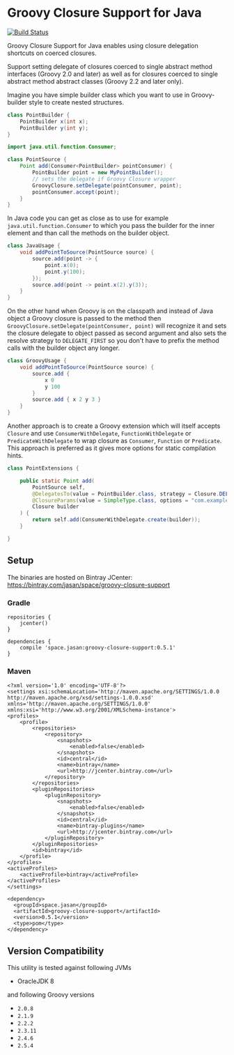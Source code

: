 # Groovy Closure Support for Java

[![Build Status](https://travis-ci.org/jasanspace/groovy-closure-support.svg?branch=master)](https://travis-ci.org/jasanspace/groovy-closure-support)

Groovy Closure Support for Java enables using closure delegation shortcuts on coerced closures.

Support setting delegate of closures coerced to single abstract method interfaces (Groovy 2.0 and later) as well
as for closures coerced to single abstract method abstract classes (Groovy 2.2 and later only).

Imagine you have simple builder class which you want to use in Groovy-builder style to create nested
structures.

```java
class PointBuilder {
    PointBuilder x(int x);
    PointBuilder y(int y);
}
```

```java
import java.util.function.Consumer;

class PointSource {
    Point add(Consumer<PointBuilder> pointConsumer) {
        PointBuilder point = new MyPointBuilder();
        // sets the delegate if Groovy Closure wrapper
        GroovyClosure.setDelegate(pointConsumer, point);
        pointConsumer.accept(point);
    }
}
```

In Java code you can get as close as to use for example `java.util.function.Consumer` to
which you pass the builder for the inner element and than call the methods on the builder object.

```java
class JavaUsage {
    void addPointToSource(PointSource source) {
        source.add(point -> {
            point.x(0);
            point.y(100);
        });
        source.add(point -> point.x(2).y(3));
    }
}
```

On the other hand when Groovy is on the classpath and instead of Java object a Groovy closure is passed
to the method then `GroovyClosure.setDelegate(pointConsumer, point)` will recognize it and sets
the closure delegate to object passed as second argument and also sets the resolve strategy to `DELEGATE_FIRST`
so you don't have to prefix the method calls with the builder object any longer.

```groovy
class GroovyUsage {
    void addPointToSource(PointSource source) {
        source.add {
            x 0
            y 100
        }
        source.add { x 2 y 3 }
    }
}
```

Another approach is to create a Groovy extension which will itself accepts `Closure` and use `ConsumerWithDelegate`,
`FunctionWithDelegate` or `PredicateWithDelegate` to wrap closure as `Consumer`, `Function` or `Predicate`. 
This approach is preferred as it gives more options for static compilation hints. 

```java
class PointExtensions {

    public static Point add(
        PointSource self,
        @DelegatesTo(value = PointBuilder.class, strategy = Closure.DELEGATE_FIRST)
        @ClosureParams(value = SimpleType.class, options = "com.example.PointBuilder")
        Closure builder
    ) {
        return self.add(ConsumerWithDelegate.create(builder));
    }

}
``` 

## Setup

The binaries are hosted on Bintray JCenter: https://bintray.com/jasan/space/groovy-closure-support

### Gradle

```
repositories {
    jcenter()
}

dependencies {
    compile 'space.jasan:groovy-closure-support:0.5.1'
}
```

### Maven

```
<?xml version='1.0' encoding='UTF-8'?>
<settings xsi:schemaLocation='http://maven.apache.org/SETTINGS/1.0.0 http://maven.apache.org/xsd/settings-1.0.0.xsd' xmlns='http://maven.apache.org/SETTINGS/1.0.0' xmlns:xsi='http://www.w3.org/2001/XMLSchema-instance'>
<profiles>
	<profile>
		<repositories>
			<repository>
				<snapshots>
					<enabled>false</enabled>
				</snapshots>
				<id>central</id>
				<name>bintray</name>
				<url>http://jcenter.bintray.com</url>
			</repository>
		</repositories>
		<pluginRepositories>
			<pluginRepository>
				<snapshots>
					<enabled>false</enabled>
				</snapshots>
				<id>central</id>
				<name>bintray-plugins</name>
				<url>http://jcenter.bintray.com</url>
			</pluginRepository>
		</pluginRepositories>
		<id>bintray</id>
	</profile>
</profiles>
<activeProfiles>
	<activeProfile>bintray</activeProfile>
</activeProfiles>
</settings>
```

```
<dependency>
  <groupId>space.jasan</groupId>
  <artifactId>groovy-closure-support</artifactId>
  <version>0.5.1</version>
  <type>pom</type>
</dependency>
```

## Version Compatibility
This utility is tested against following JVMs
  * OracleJDK 8

 and following Groovy versions
  * `2.0.8`
  * `2.1.9`
  * `2.2.2`
  * `2.3.11`
  * `2.4.6`
  * `2.5.4`
